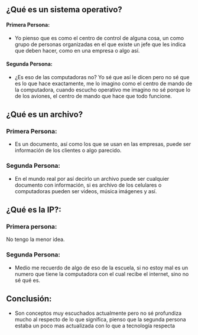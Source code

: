 ## ¿Qué es un sistema operativo?

#### Primera Persona:

- Yo pienso que es como el centro de control de alguna cosa, un como grupo de personas organizadas en el que existe un jefe que les indica que deben hacer, como en una empresa o algo así.

#### Segunda Persona:

- ¿Es eso de las computadoras no? Yo sé que así le dicen pero no sé que es lo que hace exactamente, me lo imagino como el centro de mando de la computadora, cuando escucho operativo me imagino no sé porque lo de los aviones, el centro de mando que hace que todo funcione.

## ¿Qué es un archivo?

### Primera Persona:

- Es un documento, así como los que se usan en las empresas, puede ser información de los clientes o algo parecido.

### Segunda Persona:

- En el mundo real por así decirlo un archivo puede ser cualquier documento con información, si es archivo de los celulares o computadoras pueden ser videos, música imágenes y así.

## ¿Qué es la IP?:

### Primera persona:

No tengo la menor idea.

### Segunda Persona:

- Medio me recuerdo de algo de eso de la escuela, si no estoy mal es un numero que tiene la computadora con el cual recibe el internet, sino no sé qué es.

## Conclusión:

- Son conceptos muy escuchados actualmente pero no sé profundiza mucho al respecto de lo que significa, pienso que la segunda persona estaba un poco mas actualizada con lo que a tecnología respecta
